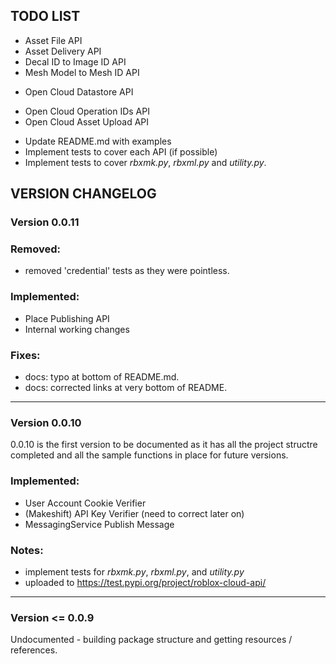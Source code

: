 ## **TODO LIST**
- Asset File API
- Asset Delivery API
- Decal ID to Image ID API
- Mesh Model to Mesh ID API
>
- Open Cloud Datastore API
>
- Open Cloud Operation IDs API
- Open Cloud Asset Upload API
>
- Update README.md with examples
- Implement tests to cover each API (if possible)
- Implement tests to cover *rbxmk.py*, *rbxml.py* and *utility.py*.


## **VERSION CHANGELOG**

### Version 0.0.11

### Removed:

- removed 'credential' tests as they were pointless.

### Implemented:

- Place Publishing API
- Internal working changes

### Fixes:

- docs: typo at bottom of README.md.
- docs: corrected links at very bottom of README.

------

### Version 0.0.10

0.0.10 is the first version to be documented as it has all the project structre completed and all the sample functions in place for future versions.

### Implemented:
- User Account Cookie Verifier
- (Makeshift) API Key Verifier (need to correct later on)
- MessagingService Publish Message

### Notes:
- implement tests for *rbxmk.py*, *rbxml.py*, and *utility.py*
- uploaded to https://test.pypi.org/project/roblox-cloud-api/

---

### Version <= 0.0.9

Undocumented - building package structure and getting resources / references.
